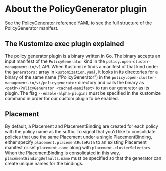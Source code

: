# About the PolicyGenerator plugin

See the [PolicyGenerator reference YAML](./policygenerator-reference.yaml) to see the full structure of the PolicyGenerator manifest.

## The Kustomize exec plugin explained

The policy generator plugin is a binary written in Go. The binary accepts an input manifest of the `PolicyGenerator` kind in the `policy.open-cluster-management.io/v1` API. When Kustomize finds a manifest of that kind under the `generators:` array in `kustomization.yaml`, it looks in its directories for a binary of the same name ("PolicyGenerator") in the `policy.open-cluster-management.io/vi/policygenerator` directory and calls the binary as `<path>/PolicyGenerator <cached-manifest>` to run our generator as its plugin. The flag `--enable-alpha-plugins` must be specified in the kustomize command in order for our custom plugin to be enabled.

## Placement

By default, a Placement and PlacementBinding are created for each policy with the policy name as the suffix. To signal that you'd like to consolidate policies that use the same Placement under a single PlacementBinding, either specify `placement.placementRulePath` to an existing Placement manifest or set `placement.name` along with `placement.clusterSelectors`. When the PlacementBinding is consolidated in this way, `placementBindingDefaults.name` must be specified so that the generator can create unique names for the bindings.
